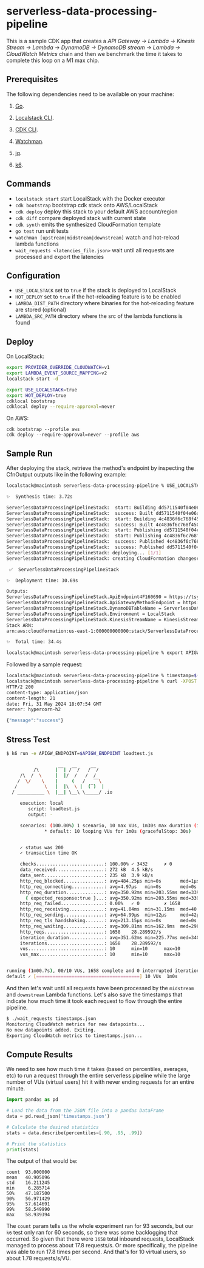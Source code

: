 # serverless-data-processing-pipeline

This is a sample CDK app that creates a *API Gateway -> Lambda -> Kinesis Stream -> Lambda -> DynamoDB -> DynamoDB stream -> Lambda -> CloudWatch Metrics* chain and then we benchmark the time it takes to complete this loop on a M1 max chip.

## Prerequisites

The following dependencies need to be available on your machine:

1. [Go](https://go.dev/doc/install).

1. [Localstack CLI](https://docs.localstack.cloud/getting-started/installation/).

1. [CDK CLI](https://docs.aws.amazon.com/cdk/v2/guide/getting_started.html).

1. [Watchman](https://facebook.github.io/watchman/docs/install).

1. [jq](https://jqlang.github.io/jq/download/).

1. [k6](https://k6.io/docs/get-started/installation/).

## Commands

 * `localstack start` start LocalStack with the Docker executor
 * `cdk bootstrap`                                    bootstrap cdk stack onto AWS/LocalStack
 * `cdk deploy`                                       deploy this stack to your default AWS account/region
 * `cdk diff`                                         compare deployed stack with current state
 * `cdk synth`                                        emits the synthesized CloudFormation template
 * `go test`                                          run unit tests
 * `watchman [upstream|midstream|downstream]`         watch and hot-reload lambda functions
 * `wait_requests <latencies_file.json>`              wait until all requests are processed and export the latencies

## Configuration

* `USE_LOCALSTACK`   set to `true` if the stack is deployed to LocalStack
* `HOT_DEPLOY`       set to `true` if the hot-reloading feature is to be enabled
* `LAMBDA_DIST_PATH` directory where binaries for the hot-reloading feature are stored (optional)
* `LAMBDA_SRC_PATH`  directory where the src of the lambda functions is found

## Deploy

On LocalStack:

```bash
export PROVIDER_OVERRIDE_CLOUDWATCH=v1
export LAMBDA_EVENT_SOURCE_MAPPING=v2
localstack start -d

export USE_LOCALSTACK=true
export HOT_DEPLOY=true
cdklocal bootstrap
cdklocal deploy --require-approval=never
```

On AWS:
```
cdk bootstrap --profile aws
cdk deploy --require-approval=never --profile aws
```

## Sample Run

After deploying the stack, retrieve the method's endpoint by inspecting the CfnOutput outputs like in the following example:

```sh
localstack@macintosh serverless-data-processing-pipeline % USE_LOCALSTACK=true HOT_DEPLOY=true cdklocal deploy --require-approval=never                                                   

✨  Synthesis time: 3.72s

ServerlessDataProcessingPipelineStack:  start: Building dd5711540f04e06aa955d7f4862fc04e8cdea464cb590dae91ed2976bb78098e:current_account-current_region
ServerlessDataProcessingPipelineStack:  success: Built dd5711540f04e06aa955d7f4862fc04e8cdea464cb590dae91ed2976bb78098e:current_account-current_region
ServerlessDataProcessingPipelineStack:  start: Building 4c4836f6c768f4500c058ac6a02f2090830a58eb1a0e58d59a5c7ffadf208861:current_account-current_region
ServerlessDataProcessingPipelineStack:  success: Built 4c4836f6c768f4500c058ac6a02f2090830a58eb1a0e58d59a5c7ffadf208861:current_account-current_region
ServerlessDataProcessingPipelineStack:  start: Publishing dd5711540f04e06aa955d7f4862fc04e8cdea464cb590dae91ed2976bb78098e:current_account-current_region
ServerlessDataProcessingPipelineStack:  start: Publishing 4c4836f6c768f4500c058ac6a02f2090830a58eb1a0e58d59a5c7ffadf208861:current_account-current_region
ServerlessDataProcessingPipelineStack:  success: Published 4c4836f6c768f4500c058ac6a02f2090830a58eb1a0e58d59a5c7ffadf208861:current_account-current_region
ServerlessDataProcessingPipelineStack:  success: Published dd5711540f04e06aa955d7f4862fc04e8cdea464cb590dae91ed2976bb78098e:current_account-current_region
ServerlessDataProcessingPipelineStack: deploying... [1/1]
ServerlessDataProcessingPipelineStack: creating CloudFormation changeset...

 ✅  ServerlessDataProcessingPipelineStack

✨  Deployment time: 30.69s

Outputs:
ServerlessDataProcessingPipelineStack.ApiEndpoint4F160690 = https://tsyeuri986.execute-api.localhost.localstack.cloud:4566/prod/
ServerlessDataProcessingPipelineStack.ApiGatewayMethodEndpoint = https://tsyeuri986.execute-api.localhost.localstack.cloud:4566/prod/
ServerlessDataProcessingPipelineStack.DynamoDBTableName = ServerlessDataProcessingPipeline-DynamoDBTable59784FC0-072648f2
ServerlessDataProcessingPipelineStack.Environment = LocalStack
ServerlessDataProcessingPipelineStack.KinesisStreamName = KinesisStream
Stack ARN:
arn:aws:cloudformation:us-east-1:000000000000:stack/ServerlessDataProcessingPipelineStack/68a8d688

✨  Total time: 34.4s

localstack@macintosh serverless-data-processing-pipeline % export APIGW_ENDPOINT="https://tsyeuri986.execute-api.localhost.localstack.cloud:4566/prod/"
```

Followed by a sample request:

```sh
localstack@macintosh serverless-data-processing-pipeline % timestamp=$(awk 'BEGIN {srand(); print srand()}')
localstack@macintosh serverless-data-processing-pipeline % curl -XPOST -H "Content-Type: application/json" $APIGW_ENDPOINT -d "$(jq -n --arg ts "$timestamp" '{id: "1", message: "Hello World", timestamp: $ts | tonumber}')" -i
HTTP/2 200 
content-type: application/json
content-length: 21
date: Fri, 31 May 2024 18:07:54 GMT
server: hypercorn-h2

{"message":"success"}
```

## Stress Test

```sh
$ k6 run -e APIGW_ENDPOINT=$APIGW_ENDPOINT loadtest.js


          /\      |‾‾| /‾‾/   /‾‾/   
     /\  /  \     |  |/  /   /  /    
    /  \/    \    |     (   /   ‾‾\  
   /          \   |  |\  \ |  (‾)  | 
  / __________ \  |__| \__\ \_____/ .io

     execution: local
        script: loadtest.js
        output: -

     scenarios: (100.00%) 1 scenario, 10 max VUs, 1m30s max duration (incl. graceful stop):
              * default: 10 looping VUs for 1m0s (gracefulStop: 30s)


     ✓ status was 200
     ✓ transaction time OK

     checks.........................: 100.00% ✓ 3432      ✗ 0   
     data_received..................: 272 kB  4.5 kB/s
     data_sent......................: 235 kB  3.9 kB/s
     http_req_blocked...............: avg=484.25µs min=0s       med=1µs      max=87.94ms  p(90)=1µs      p(95)=1µs     
     http_req_connecting............: avg=4.97µs   min=0s       med=0s       max=940µs    p(90)=0s       p(95)=0s      
     http_req_duration..............: avg=350.92ms min=203.55ms med=339.86ms max=725.44ms p(90)=406.8ms  p(95)=488.96ms
       { expected_response:true }...: avg=350.92ms min=203.55ms med=339.86ms max=725.44ms p(90)=406.8ms  p(95)=488.96ms
     http_req_failed................: 0.00%   ✓ 0         ✗ 1658
     http_req_receiving.............: avg=41.04ms  min=31.15ms  med=40.83ms  max=55.17ms  p(90)=42.03ms  p(95)=42.94ms 
     http_req_sending...............: avg=64.99µs  min=12µs     med=42µs     max=2.06ms   p(90)=114.5µs  p(95)=150µs   
     http_req_tls_handshaking.......: avg=213.15µs min=0s       med=0s       max=41.6ms   p(90)=0s       p(95)=0s      
     http_req_waiting...............: avg=309.81ms min=162.9ms  med=298.6ms  max=689.61ms p(90)=366.07ms p(95)=441.45ms
     http_reqs......................: 1658    28.289592/s
     iteration_duration.............: avg=351.62ms min=225.77ms med=340.5ms  max=725.59ms p(90)=406.92ms p(95)=489.08ms
     iterations.....................: 1658    28.289592/s
     vus............................: 10      min=10      max=10
     vus_max........................: 10      min=10      max=10


running (1m00.7s), 00/10 VUs, 1658 complete and 0 interrupted iterations
default ✓ [======================================] 10 VUs  1m0s
```

And then let's wait until all requests have been processed by the `midstream` and `downstream` Lambda functions. Let's also save the timestamps that indicate how much time it took each request to flow through the entire pipeline.

```sh
$ ./wait_requests timestamps.json
Monitoring CloudWatch metrics for new datapoints...
No new datapoints added. Exiting.
Exporting CloudWatch metrics to timestamps.json...
```

## Compute Results

We need to see how much time it takes (based on percentiles, averages, etc) to run a request through the entire serverless pipeline while the large number of VUs (virtual users) hit it with never ending requests for an entire minute.

```python
import pandas as pd

# Load the data from the JSON file into a pandas DataFrame
data = pd.read_json('timestamps.json')

# Calculate the desired statistics
stats = data.describe(percentiles=[.90, .95, .99])

# Print the statistics
print(stats)
```

The output of that would be:

```text
count  93.000000
mean   40.905096
std    16.211245
min     6.285714
50%    47.187500
90%    56.971429
95%    57.614691
99%    58.549990
max    58.939394
```

The `count` param tells us the whole experiment ran for 93 seconds, but our `k6` test only ran for 60 seconds, so there was some backlogging that occurred. So given that there were `1658` total inbound requests, LocalStack managed to process about 17.8 requests/s. Or more specifically, the pipeline was able to run 17.8 times per second. And that's for 10 virtual users, so about 1.78 requests/s/VU.
